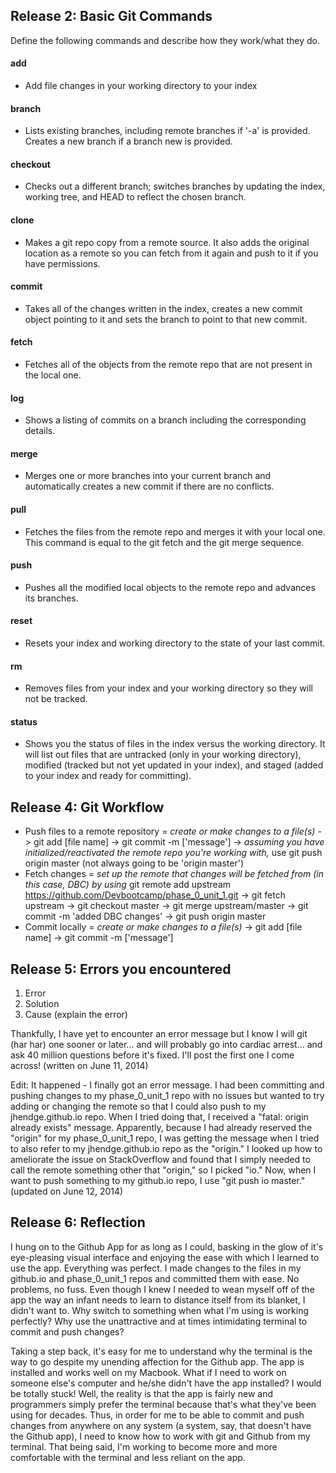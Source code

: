 ## Release 2: Basic Git Commands
Define the following commands and describe how they work/what they do.  


#### add
- Add file changes in your working directory to your index

#### branch
- Lists existing branches, including remote branches if '-a' is provided. Creates a new branch if a branch new is provided.

#### checkout
- Checks out a different branch; switches branches by updating the index, working tree, and HEAD to reflect the chosen branch.

#### clone
- Makes a git repo copy from a remote source. It also adds the original location as a remote so you can fetch from it again and push to it if you have permissions.

#### commit
- Takes all of the changes written in the index, creates a new commit object pointing to it and sets the branch to point to that new commit.

#### fetch
- Fetches all of the objects from the remote repo that are not present in the local one.

#### log
- Shows a listing of commits on a branch including the corresponding details.

#### merge
- Merges one or more branches into your current branch and automatically creates a new commit if there are no conflicts.

#### pull
- Fetches the files from the remote repo and merges it with your local one. This command is equal to the git fetch and the git merge sequence. 

#### push
- Pushes all the modified local objects to the remote repo and advances its branches.

#### reset
- Resets your index and working directory to the state of your last commit. 

#### rm
- Removes files from your index and your working directory so they will not be tracked.

#### status
- Shows you the status of files in the index versus the working directory. It will list out files that are untracked (only in your working directory), modified (tracked but not yet updated in your index), and staged (added to your index and ready for committing).


## Release 4: Git Workflow

- Push files to a remote repository = *create or make changes to a file(s)* -> git add [file name] -> git commit -m ['message'] -> *assuming you have initialized/reactivated the remote repo you're working with,* use git push origin master (not always going to be 'origin master')
- Fetch changes = *set up the remote that changes will be fetched from (in this case, DBC) by using* git remote add upstream https://github.com/Devbootcamp/phase_0_unit_1.git -> git fetch upstream -> git checkout master -> git merge upstream/master -> git commit -m 'added DBC changes' -> git push origin master
- Commit locally = *create or make changes to a file(s)* -> git add [file name] -> git commit -m ['message']

## Release 5: Errors you encountered
1. Error
2. Solution
3. Cause (explain the error)

Thankfully, I have yet to encounter an error message but I know I will git (har har) one sooner or later... and will probably go into cardiac arrest... and ask 40 million questions before it's fixed. I'll post the first one I come across! (written on June 11, 2014)

Edit: It happened - I finally got an error message. I had been committing and pushing changes to my phase_0_unit_1 repo with no issues but wanted to try adding or changing the remote so that I could also push to my jhendge.github.io repo. When I tried doing that, I received a "fatal: origin already exists" message. Apparently, because I had already reserved the "origin" for my phase_0_unit_1 repo, I was getting the message when I tried to also refer to my jhendge.github.io repo as the "origin." I looked up how to ameliorate the issue on StackOverflow and found that I simply needed to call the remote something other that "origin," so I picked "io." Now, when I want to push something to my github.io repo, I use "git push io master." (updated on June 12, 2014)

## Release 6: Reflection

I hung on to the Github App for as long as I could, basking in the glow of it's eye-pleasing visual interface and enjoying the ease with which I learned to use the app. Everything was perfect. I made changes to the files in my github.io and phase_0_unit_1 repos and committed them with ease. No problems, no fuss. Even though I knew I needed to wean myself off of the app the way an infant needs to learn to distance itself from its blanket, I didn't want to. Why switch to something when what I'm using is working perfectly? Why use the unattractive and at times intimidating terminal to commit and push changes? 

Taking a step back, it's easy for me to understand why the terminal is the way to go despite my unending affection for the Github app. The app is installed and works well on my Macbook. What if I need to work on someone else's computer and he/she didn't have the app installed? I would be totally stuck! Well, the reality is that the app is fairly new and programmers simply prefer the terminal because that's what they've been using for decades. Thus, in order for me to be able to commit and push changes from anywhere on any system (a system, say, that doesn't have the Github app), I need to know how to work with git and Github from my terminal. That being said, I'm working to become more and more comfortable with the terminal and less reliant on the app. 